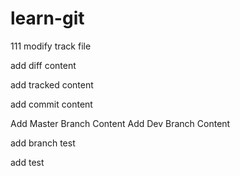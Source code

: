 # learn-git
111
modify track file

add diff content


add tracked content

add commit content

Add Master Branch Content
Add Dev Branch Content

add branch test

add test 
